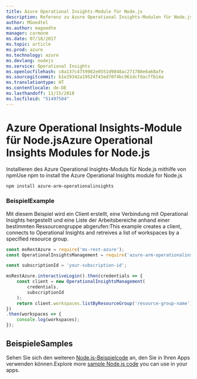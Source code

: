 ```yaml
---
title: Azure Operational Insights-Module für Node.js
description: Referenz zu Azure Operational Insights-Modulen für Node.js
author: MGoedtel
ms.author: magoedte
manager: carmonm
ms.date: 07/18/2017
ms.topic: article
ms.prod: azure
ms.technology: azure
ms.devlang: nodejs
ms.service: Operational Insights
ms.openlocfilehash: c8a137c4759982e0551d9048ac271780e6a68afe
ms.sourcegitcommit: b1e29342a19524f43ed70f4bc961dcfdacffb14a
ms.translationtype: HT
ms.contentlocale: de-DE
ms.lasthandoff: 11/15/2018
ms.locfileid: "51497504"
---
```

# <a name="azure-operational-insights-modules-for-nodejs"></a><span data-ttu-id="d9dea-103">Azure Operational Insights-Module für Node.js</span><span class="sxs-lookup"><span data-stu-id="d9dea-103">Azure Operational Insights Modules for Node.js</span></span>

<span data-ttu-id="d9dea-104">Installieren des Azure Operational Insights-Moduls für Node.js mithilfe von npm</span><span class="sxs-lookup"><span data-stu-id="d9dea-104">Use npm to install the Azure Operational Insights module for Node.js</span></span>

```bash
npm install azure-arm-operationalinsights
```

### <a name="example"></a><span data-ttu-id="d9dea-105">Beispiel</span><span class="sxs-lookup"><span data-stu-id="d9dea-105">Example</span></span> 

<span data-ttu-id="d9dea-106">Mit diesem Beispiel wird ein Client erstellt, eine Verbindung mit Operational Insights hergestellt und eine Liste der Arbeitsbereiche anhand einer bestimmten Ressourcengruppe abgerufen:</span><span class="sxs-lookup"><span data-stu-id="d9dea-106">This example creates a client, connects to Operational Insights and retreives a list of workspaces by a specified resource group.</span></span>

```javascript
const msRestAzure = require('ms-rest-azure');
const OperationalInsightsManagement = require('azure-arm-operationalinsights');

const subscriptionId = 'your-subscription-id';

msRestAzure.interactiveLogin().then(credentials => {
    const client = new OperationalInsightsManagement(
        credentials,
        subscriptionId
    );
    return client.workspaces.listByResourceGroup('resource-group-name');
})
.then(workspaces => {
    console.log(workspaces);
});
``` 

## <a name="samples"></a><span data-ttu-id="d9dea-107">Beispiele</span><span class="sxs-lookup"><span data-stu-id="d9dea-107">Samples</span></span>

<span data-ttu-id="d9dea-108">Sehen Sie sich den weiteren [Node.js-Beispielcode](https://azure.microsoft.com/resources/samples/?platform=nodejs) an, den Sie in Ihren Apps verwenden können.</span><span class="sxs-lookup"><span data-stu-id="d9dea-108">Explore more [sample Node.js code](https://azure.microsoft.com/resources/samples/?platform=nodejs) you can use in your apps.</span></span>
